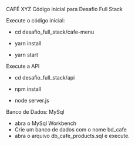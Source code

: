 CAFÉ XYZ
Código inicial para Desafio Full Stack

Execute o código inicial:

- cd desafio_full_stack/cafe-menu

- yarn install
- yarn start


Execute a API 

- cd desafio_full_stack/api

- npm install

- node server.js


Banco de Dados:  MySql

 - abra o MySql Workbench
 - Crie um banco de dados com o nome bd_cafe
 - abra o arquivo db_cafe_products.sql e execute. 